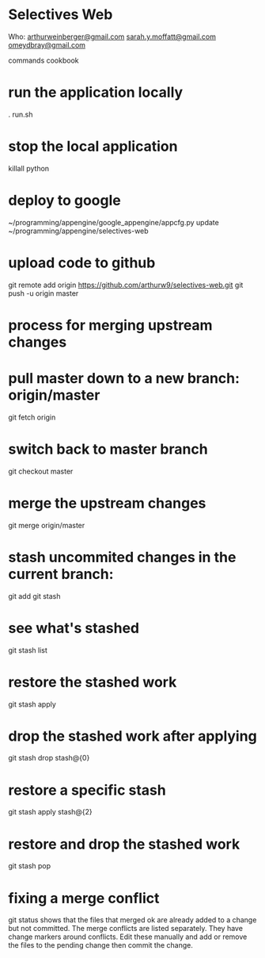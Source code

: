 # Selectives Web

Who:
arthurweinberger@gmail.com
sarah.y.moffatt@gmail.com
omeydbray@gmail.com

commands cookbook

# run the application locally
. run.sh

# stop the local application
killall python

# deploy to google
~/programming/appengine/google_appengine/appcfg.py update ~/programming/appengine/selectives-web

# upload code to github
git remote add origin https://github.com/arthurw9/selectives-web.git
git push -u origin master

# process for merging upstream changes
  # pull master down to a new branch: origin/master
  git fetch origin
  # switch back to master branch
  git checkout master
  # merge the upstream changes
  git merge origin/master

# stash uncommited changes in the current branch:
git add <any untracked files>
git stash

# see what's stashed
git stash list

# restore the stashed work
git stash apply

# drop the stashed work after applying
git stash drop stash@{0}

# restore a specific stash
git stash apply stash@{2}

# restore and drop the stashed work
git stash pop

# fixing a merge conflict
  git status shows that the files that merged ok are already added to 
  a change but not committed. The merge conflicts are listed separately.
  They have change markers around conflicts. Edit these manually and
  add or remove the files to the pending change then commit the change.
